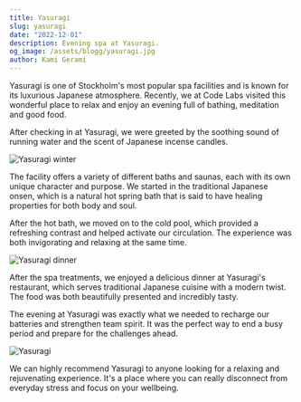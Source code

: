 ```yaml
---
title: Yasuragi
slug: yasuragi
date: "2022-12-01"
description: Evening spa at Yasuragi.
og_image: /assets/blogg/yasuragi.jpg
author: Kami Gerami
---
```


Yasuragi is one of Stockholm's most popular spa facilities and is known for its
luxurious Japanese atmosphere. Recently, we at Code Labs visited this wonderful
place to relax and enjoy an evening full of bathing, meditation and good food.

After checking in at Yasuragi, we were greeted by the soothing sound of running
water and the scent of Japanese incense candles.

![Yasuragi winter](/assets/blogg/yasuragi-vinter.jpeg)

The facility offers a variety of different baths and saunas, each with its own
unique character and purpose. We started in the traditional Japanese onsen,
which is a natural hot spring bath that is said to have healing properties for
both body and soul.

After the hot bath, we moved on to the cold pool, which provided a refreshing
contrast and helped activate our circulation. The experience was both
invigorating and relaxing at the same time.

![Yasuragi dinner](/assets/blogg/yasuragi-middag.jpg)

After the spa treatments, we enjoyed a delicious dinner at Yasuragi's
restaurant, which serves traditional Japanese cuisine with a modern twist. The
food was both beautifully presented and incredibly tasty.

The evening at Yasuragi was exactly what we needed to recharge our batteries and
strengthen team spirit. It was the perfect way to end a busy period and prepare
for the challenges ahead.

![Yasuragi](/assets/blogg/yasuragi.jpg)

We can highly recommend Yasuragi to anyone looking for a relaxing and
rejuvenating experience. It's a place where you can really disconnect from
everyday stress and focus on your wellbeing.
